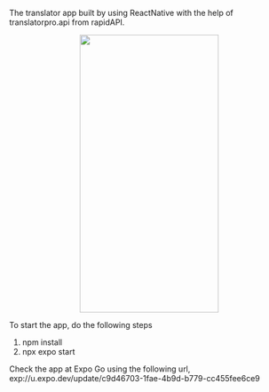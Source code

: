 The translator app built by using ReactNative with the help of translatorpro.api from rapidAPI.
<p align = "center">
<img src="https://github.com/Sanjaykumar-rengaraju/Translator_App_Using_ReactNative/assets/139142050/72fd08a8-078e-47f3-b0f2-f7485dc41194" width=250px height=500px/>
</p>

To start the app, do the following steps

1. npm install
2. npx expo start

Check the app at Expo Go using the following url,
exp://u.expo.dev/update/c9d46703-1fae-4b9d-b779-cc455fee6ce9
